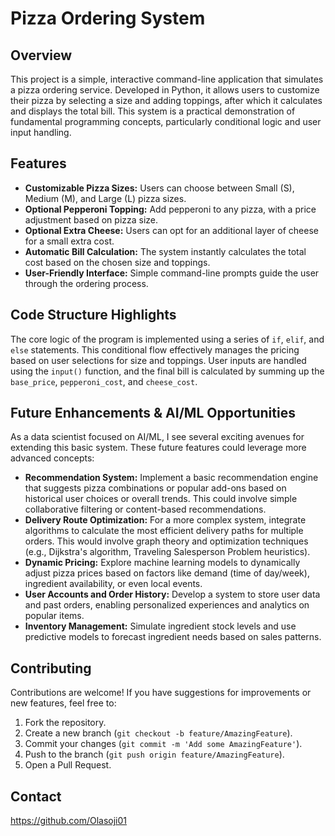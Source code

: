 # Pizza Ordering System

## Overview
This project is a simple, interactive command-line application that simulates a pizza ordering service. Developed in Python, it allows users to customize their pizza by selecting a size and adding toppings, after which it calculates and displays the total bill. This system is a practical demonstration of fundamental programming concepts, particularly conditional logic and user input handling.

## Features
* **Customizable Pizza Sizes:** Users can choose between Small (S), Medium (M), and Large (L) pizza sizes.
* **Optional Pepperoni Topping:** Add pepperoni to any pizza, with a price adjustment based on pizza size.
* **Optional Extra Cheese:** Users can opt for an additional layer of cheese for a small extra cost.
* **Automatic Bill Calculation:** The system instantly calculates the total cost based on the chosen size and toppings.
* **User-Friendly Interface:** Simple command-line prompts guide the user through the ordering process.

## Code Structure Highlights
The core logic of the program is implemented using a series of `if`, `elif`, and `else` statements. This conditional flow effectively manages the pricing based on user selections for size and toppings. User inputs are handled using the `input()` function, and the final bill is calculated by summing up the `base_price`, `pepperoni_cost`, and `cheese_cost`.

## Future Enhancements & AI/ML Opportunities
As a data scientist focused on AI/ML, I see several exciting avenues for extending this basic system. These future features could leverage more advanced concepts:

* **Recommendation System:** Implement a basic recommendation engine that suggests pizza combinations or popular add-ons based on historical user choices or overall trends. This could involve simple collaborative filtering or content-based recommendations.
* **Delivery Route Optimization:** For a more complex system, integrate algorithms to calculate the most efficient delivery paths for multiple orders. This would involve graph theory and optimization techniques (e.g., Dijkstra's algorithm, Traveling Salesperson Problem heuristics).
* **Dynamic Pricing:** Explore machine learning models to dynamically adjust pizza prices based on factors like demand (time of day/week), ingredient availability, or even local events.
* **User Accounts and Order History:** Develop a system to store user data and past orders, enabling personalized experiences and analytics on popular items.
* **Inventory Management:** Simulate ingredient stock levels and use predictive models to forecast ingredient needs based on sales patterns.

## Contributing
Contributions are welcome! If you have suggestions for improvements or new features, feel free to:
1.  Fork the repository.
2.  Create a new branch (`git checkout -b feature/AmazingFeature`).
3.  Commit your changes (`git commit -m 'Add some AmazingFeature'`).
4.  Push to the branch (`git push origin feature/AmazingFeature`).
5.  Open a Pull Request.

## Contact
https://github.com/Olasoji01
